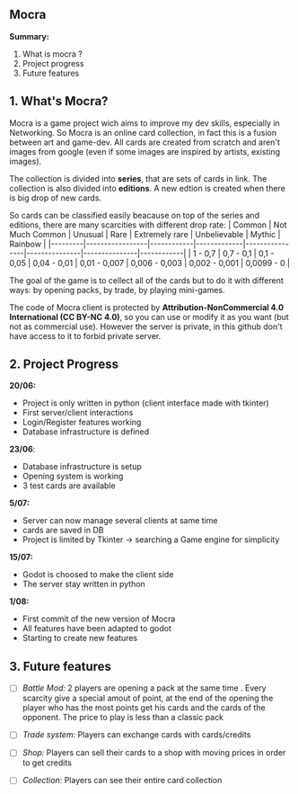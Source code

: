 

## Mocra
**Summary:**

 1. What is mocra ?
 2. Project progress
 3. Future features
 
 ## 1. What's Mocra?
Mocra is a game project wich aims to improve my dev skills, especially in Networking. So Mocra is an online card collection, in fact this is a fusion between art and game-dev. All cards are created from scratch and aren't images from google (even if some images are inspired by artists, existing images).

The collection is divided into **series**, that are sets of cards in link. The collection is also divided into **editions**. A new edtion is created when there is big drop of new cards.

So cards can be classified easily beacause on top of the series and editions, there are many scarcities with different drop rate:
| Common  | Not Much Common | Unusual    | Rare        | Extremely rare | Unbelievable  | Mythic        | Rainbow    |
|---------|-----------------|------------|-------------|----------------|---------------|---------------|------------|
| 1 - 0,7 | 0,7 - 0,1       | 0,1 - 0,05 | 0,04 - 0,01 | 0,01 - 0,007   | 0,006 - 0,003 | 0,002 - 0,001 | 0,0099 - 0 |

The goal of the game is to cellect all of the cards but to do it with different ways: by opening packs, by trade, by playing mini-games.

The code of Mocra client is protected by **Attribution-NonCommercial 4.0 International (CC BY-NC 4.0)**, so you can use or modify it as you want (but not as commercial use). However the server is private, in this github don't have access to it to forbid private server.


## 2. Project Progress

**20/06:**

 - Project is only written in python (client interface made with tkinter)
 - First server/client interactions 
 - Login/Register features working
 - Database infrastructure is defined
 
 **23/06**:
 
 - Database infrastructure is setup
 - Opening system is working 
 - 3 test cards are available

**5/07:**

 - Server can now manage several clients at same time
 - cards are saved in DB
 - Project is limited by Tkinter -> searching a Game engine for simplicity

**15/07:**

 - Godot is choosed to make the client side
 - The server stay written in python

**1/08:**

 - First commit of the new version of Mocra
 - All features have been adapted to godot
 - Starting to create new features

## 3. Future features

 - [ ] *Battle Mod:* 2 players are opening a pack at the same time . Every scarcity give a special amout of point, at the end of the opening the player who has the most points get his cards and the cards of the opponent. The price to play is less than a classic pack 
 
 - [ ] *Trade system:* Players can exchange cards with cards/credits
 
 - [ ] *Shop:* Players can sell their cards to a shop with moving prices in order to get credits
 
 
 - [ ] *Collection*: Players can see their entire card collection

 


